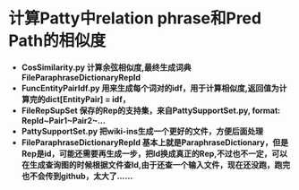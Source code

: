 # 计算Patty中relation phrase和Pred Path的相似度

- **CosSimilarity.py 计算余弦相似度,最终生成词典FileParaphraseDictionaryRepId**
- **FuncEntityPairIdf.py 用来生成每个词对的idf，用于计算相似度,返回值为计算完的dict[EntityPair] = idf，**
- **FileRepSupSet 保存的Rep的支持集，来自PattySupportSet.py, format: RepId~Pair1~Pair2~...**
- **PattySupportSet.py 把wiki-ins生成一个更好的文件，方便后面处理**
- **FileParaphraseDictionaryRepId 基本上就是ParaphraseDictionary，但是Rep是id，可能还需要再生成一步，把Id换成真正的Rep,不过也不一定，可以在生成查询图的时候根据文件查Id,由于还查一个输入文件，现在还没跑，跑完也不会传到github，太大了……**
